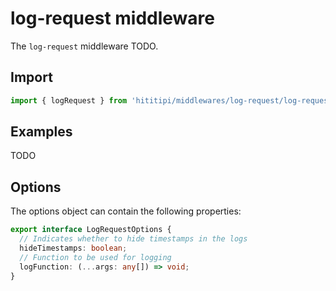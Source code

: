 # log-request middleware

The `log-request` middleware TODO.

## Import

```js
import { logRequest } from 'hititipi/middlewares/log-request/log-request.js';
```

## Examples

TODO

## Options

The options object can contain the following properties:

```ts
export interface LogRequestOptions {
  // Indicates whether to hide timestamps in the logs
  hideTimestamps: boolean;
  // Function to be used for logging
  logFunction: (...args: any[]) => void;
}
```
